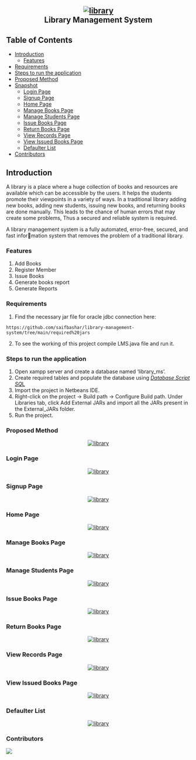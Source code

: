 

<h2 align="center">
    <a href="https://httpie.io" target="blank_">
        <img  alt="library" src="https://raw.githubusercontent.com/saifbashar/Kk/main/Screenshot%202023-09-17%20203659.png" />
    </a>
    <br>
   Library Management System
</h2>

## Table of Contents

- [Introduction](#introduction)
    - [Features](#features)
- [Requirements](#requirements)
- [Steps to run the application](#Steps-to-run-the-application)
- [Proposed Method](#Proposed-Method)
- [Snapshot](#snapshot)
    - [Login Page](#login-page)
    - [Signup Page](#signup-page)
    - [Home Page](#home-page)
    - [Manage Books Page](#manage-books-page)
    - [Manage Students Page](#manage-students-page)
    - [Issue Books Page](#issue-books-page)
    - [Return Books Page](#return-books-page)
    - [View Records Page](#view-records-page)
    - [View Issued Books Page](#view-issued-books-page)
    - [Defaulter List](#defaulter-list)
- [Contributors](#contributors)


## Introduction

A library is a place where a huge collection of books and resources are available which can be accessible by the users. It helps the students promote their viewpoints in a variety of ways. In a traditional library adding new books, adding new students, issuing new books, and returning books are done manually. This leads to the chance of human errors that may create some problems, Thus a secured and reliable system is required.

A library management system is a fully automated, error-free, secured, and fast information system that removes the problem of a traditional library.

### Features 

 1. Add Books
 2. Register Member
 3. Issue Books
 4. Generate books report
 5. Generate Reports
 

### Requirements
1. Find the necessary jar file for oracle jdbc connection here:
```
https://github.com/saifbashar/library-management-system/tree/main/required%20jars
```
2. To see the working of this project compile LMS.java file and run it.

### Steps to run the application

1.  Open xampp server and create a database named ‘library_ms’.
2.  Create required tables and populate the database using [*Database Script SQ*L](https://github.com/saifbashar/library-management-system/blob/bd86331f8a491ea3a34dcbab34950870b58ab269/Database%20Code/Datebase%20Script.sql)
3.  Import the project in Netbeans IDE.
4.  Right-click on the project -> Build path -> Configure Build path. Under Libraries tab, click Add External JARs and import all the JARs present in the External_JARs folder.
5.  Run the project.

### Proposed Method
<div align="center">
    <a href="https://httpie.io" target="blank_">
        <img  alt="library" src="https://raw.githubusercontent.com/saifbashar/Kk/main/Screenshot%202023-09-17%20210859.png" />
    </a>
</div>

### Login Page
<div align="center">
    <a href="https://httpie.io" target="blank_">
        <img  alt="library" src="https://raw.githubusercontent.com/saifbashar/Kk/main/Screenshot%202023-09-13%20181043.png" />
    </a>
</div>

### Signup Page
<div align="center">
    <a href="https://httpie.io" target="blank_">
        <img  alt="library" src="https://raw.githubusercontent.com/saifbashar/Kk/main/Screenshot%202023-09-13%20180244.png" />
    </a>
</div>

### Home Page
<div align="center">
    <a href="https://httpie.io" target="blank_">
        <img  alt="library" src="https://raw.githubusercontent.com/saifbashar/Kk/main/Screenshot%202023-09-13%20181158.png" />
    </a>
</div>

### Manage Books Page
<div align="center">
    <a href="https://httpie.io" target="blank_">
        <img  alt="library" src="https://raw.githubusercontent.com/saifbashar/Kk/main/Screenshot%202023-09-13%20181329.png" />
    </a>
</div>

### Manage Students Page
<div align="center">
    <a href="https://httpie.io" target="blank_">
        <img  alt="library" src="https://raw.githubusercontent.com/saifbashar/Kk/main/Screenshot%202023-09-13%20181609.png" />
    </a>
</div>

###  Issue Books Page
<div align="center">
    <a href="https://httpie.io" target="blank_">
        <img  alt="library" src="https://raw.githubusercontent.com/saifbashar/Kk/main/Screenshot%202023-09-13%20181731.png" />
    </a>
</div>

###  Return Books Page
<div align="center">
    <a href="https://httpie.io" target="blank_">
        <img  alt="library" src="https://raw.githubusercontent.com/saifbashar/Kk/main/Screenshot%202023-09-13%20182717.png" />
    </a>
</div>

###  View Records Page
<div align="center">
    <a href="https://httpie.io" target="blank_">
        <img  alt="library" src="https://raw.githubusercontent.com/saifbashar/Kk/main/Screenshot%202023-09-13%20182837.png" />
    </a>
</div>

###  View Issued Books Page
<div align="center">
    <a href="https://httpie.io" target="blank_">
        <img  alt="library" src="https://raw.githubusercontent.com/saifbashar/Kk/main/Screenshot%202023-09-13%20182933.png" />
    </a>
</div>

###  Defaulter List
<div align="center">
    <a href="https://httpie.io" target="blank_">
        <img  alt="library" src="https://raw.githubusercontent.com/saifbashar/Kk/main/Screenshot%202023-09-13%20183019.png" />
    </a>
</div>

###  Contributors
<a href="https://github.com/saifbashar/library-management-system/graphs/contributors">
  <img src="https://contrib.rocks/image?repo=saifbashar/library-management-system" />
</a>
